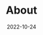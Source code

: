 ---
# Leave the homepage title empty to use the site title
title: About
date: 2022-10-24
type: landing

sections:
  - block: hero
    content:
      title: |
        Spherics-Lab at Universidad de O'Higgins
      image:
        filename: welcome.jpg
      text: |
        <br>
        
        Spherics-Lab is part of the Engineerig Sciences Institute at Universidad de O'Higgins. The Lab focuses on using computational tools to study atmospheric, meteorological and climatological phenomena. We work with data from automatic weather stations and remote-sensed instruments from satellite and ground-based platforms. Also, we run state-of-the-art numerical simulation models and use model outputs from other research groups. The Spherics-Lab aims to understand global and local patterns in the atmospheric system linked to current and future Earth climate. 
  
  # - block: collection
  #   content:
  #     title: Latest News
  #     subtitle:
  #     text:
  #     count: 5
  #     filters:
  #       author: ''
  #       category: ''
  #       exclude_featured: false
  #       publication_type: ''
  #       tag: ''
  #     offset: 0
  #     order: desc
  #     page_type: post
  #   design:
  #     view: card
  #     columns: '1'
  
  # - block: markdown
  #   content:
  #     title:
  #     subtitle: ''
  #     text:
  #   design:
  #     columns: '1'
  #     background:
  #       image: 
  #         filename: coders.jpg
  #         filters:
  #           brightness: 1
  #         parallax: false
  #         position: center
  #         size: cover
  #         text_color_light: true
  #     spacing:
  #       padding: ['20px', '0', '20px', '0']
  #     css_class: fullscreen
  
  # - block: markdown
  #   content:
  #     title:
  #     subtitle:
  #     text: |
  #       {{% cta cta_link="./people/" cta_text="Meet the team →" %}}
  #   design:
  #     columns: '1'
---